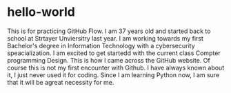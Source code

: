 # hello-world
This is for practicing GitHub Flow.
I am 37 years old and started back to school at Strtayer Unviersitry last year. I am working towards my first Bachelor's degree in Information Technology with a cybersecurity speacialization. I am excited to get startedd with the current class Compter programming Design. This is how I came across the GitHub website. Of course this is not my first encounter with Github. I have always known about it, I just never used it for coding. Since I am learning Python now, I am sure that it will be agreat necessity for me.
